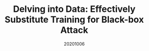 ---
title: "Delving into Data: Effectively Substitute Training for Black-box Attack"
date: 20201006
category: "vision"
author_list: "Wenxuan Wang, Bangjie Yin, Taiping Yao, Li Zhang, Yanwei Fu, Shouhong Ding, Jilin Li, Feiyue Huang, Xiangyang Xue"
pub_in: "CVPR 2021"
---